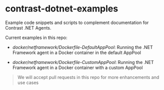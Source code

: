 # contrast-dotnet-examples

Example code snippets and scripts to complement documentation for Contrast .NET Agents.

Current examples in this repo:

* *docker/netframework/Dockerfile-DefaultAppPool*: Running the .NET Framework agent in a Docker container in the default AppPool

* *docker/netframework/Dockerfile-CustomAppPool*: Running the .NET Framework agent in a Docker container with a custom AppPool


>We will accept pull requests in this repo for more enhancements and use cases